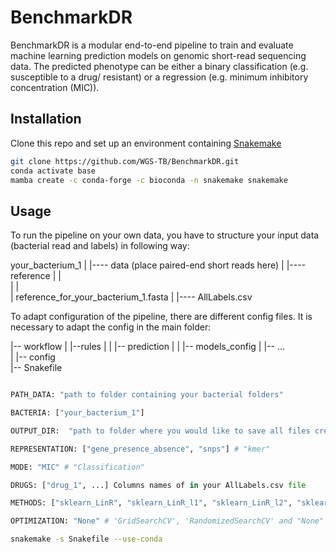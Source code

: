 # BenchmarkDR

BenchmarkDR is a modular end-to-end pipeline to train and evaluate machine learning prediction models on genomic short-read sequencing data. The predicted phenotype can be either a binary classification (e.g. susceptible to a drug/ resistant) or a regression (e.g. minimum inhibitory concentration (MIC)).

## Installation

Clone this repo and set up an environment containing [Snakemake](https://snakemake.readthedocs.io/en/stable/) 

```bash
git clone https://github.com/WGS-TB/BenchmarkDR.git
conda activate base
mamba create -c conda-forge -c bioconda -n snakemake snakemake
```
## Usage

To run the pipeline on your own data, you have to structure your input data (bacterial read and labels) in following way:

your_bacterium_1
|
|---- data (place paired-end short reads here)
|
|---- reference
|             |                       
|             |                       
|             reference_for_your_bacterium_1.fasta
|
|---- AllLabels.csv


To adapt configuration of the pipeline, there are different config files. It is necessary to adapt the config in the main folder:

|-- workflow
|      |--rules
|      |    |-- prediction
|      |             |-- models_config
|      |-- ...  
|
|-- config      
|-- Snakefile


```python

PATH_DATA: "path to folder containing your bacterial folders"

BACTERIA: ["your_bacterium_1"]

OUTPUT_DIR:  "path to folder where you would like to save all files created by the pipeline"

REPRESENTATION: ["gene_presence_absence", "snps"] # "kmer"

MODE: "MIC" # "Classification"

DRUGS: ["drug_1", ...] Columns names of in your AllLabels.csv file

METHODS: ["sklearn_LinR", "sklearn_LinR_l1", "sklearn_LinR_l2", "sklearn_LinR_elasticnet", "sklearn_SVMR", "sklearn_GBTR", "sklearn_RFR"] #Classification ["sklearn_LR_l1", "sklearn_LR_l2", "sklearn_LR_elasticnet", "sklearn_SGD_l1", "sklearn_SGD_l2", "sklearn_SGD_elasticnet", "sklearn_DT", "sklearn_RFC", "sklearn_ET", "sklearn_ADB", "sklearn_GBTC", "sklearn_GNB", "sklearn_CNB", "sklearn_SVM_l1", "sklearn_SVM_l2", "sklearn_KNN", "INGOT"]

OPTIMIZATION: "None" # 'GridSearchCV', 'RandomizedSearchCV' and "None"
```

```bash
snakemake -s Snakefile --use-conda
```



